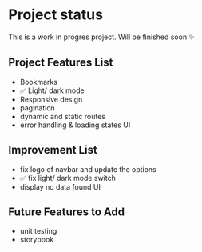 # Project status

This is a work in progres project. Will be finished soon ✨

## Project Features List

* Bookmarks
* ✅ Light/ dark mode
* Responsive design
* pagination
* dynamic and static routes
* error handling & loading states UI

## Improvement List

* fix logo of navbar and update the options
* ✅ fix light/ dark mode switch
* display no data found UI

## Future Features to Add

* unit testing
* storybook
